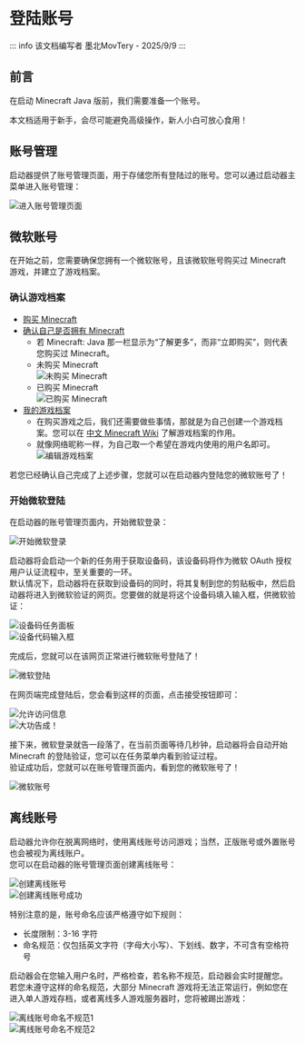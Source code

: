 # 登陆账号

::: info 该文档编写者
墨北MovTery - 2025/9/9
:::


## 前言

在启动 Minecraft Java 版前，我们需要准备一个账号。  

本文档适用于新手，会尽可能避免高级操作，新人小白可放心食用！  

## 账号管理

启动器提供了账号管理页面，用于存储您所有登陆过的账号。您可以通过启动器主菜单进入账号管理：  

![进入账号管理页面](/zh/docs/account/to_account.jpg)  

## 微软账号

在开始之前，您需要确保您拥有一个微软账号，且该微软账号购买过 Minecraft 游戏，并建立了游戏档案。  

### 确认游戏档案

- [购买 Minecraft](https://www.xbox.com/games/store/minecraft-java-bedrock-edition-for-pc/9nxp44l49shj)  
- [确认自己是否拥有 Minecraft](https://www.minecraft.net/msaprofile/mygames)
  - 若 Minecraft: Java 那一栏显示为“了解更多”，而非“立即购买”，则代表您购买过 Minecraft。  
  - 未购买 Minecraft  
  ![未购买 Minecraft](/zh/docs/account/not_purchased_minecraft.jpg)  
  - 已购买 Minecraft  
  ![已购买 Minecraft](/zh/docs/account/purchased_minecraft.png)  
- [我的游戏档案](https://www.minecraft.net/msaprofile/mygames/editprofile)  
  - 在购买游戏之后，我们还需要做些事情，那就是为自己创建一个游戏档案。您可以在 [中文 Minecraft Wiki](https://zh.minecraft.wiki/w/%E6%A1%A3%E6%A1%88) 了解游戏档案的作用。  
  - 就像网络昵称一样，为自己取一个希望在游戏内使用的用户名即可。  
  ![编辑游戏档案](/zh/docs/account/edit_profile.jpg)  

若您已经确认自己完成了上述步骤，您就可以在启动器内登陆您的微软账号了！  

### 开始微软登陆

在启动器的账号管理页面内，开始微软登录：  

![开始微软登录](/zh/docs/account/microsoft/start_microsoft_login.jpg)  

启动器将会启动一个新的任务用于获取设备码，该设备码将作为微软 OAuth 授权用户认证流程中，至关重要的一环。  
默认情况下，启动器将在获取到设备码的同时，将其复制到您的剪贴板中，然后启动器将进入到微软验证的网页。您要做的就是将这个设备码填入输入框，供微软验证：  

![设备码任务面板](/zh/docs/account/microsoft/get_device_code.jpg)  
![设备代码输入框](/zh/docs/account/microsoft/write_device_code.jpg)  

完成后，您就可以在该网页正常进行微软账号登陆了！  

![微软登陆](/zh/docs/account/microsoft/microsoft_login.jpg)  

在网页端完成登陆后，您会看到这样的页面，点击接受按钮即可：  

![允许访问信息](/zh/docs/account/microsoft/accept_license.jpg)  
![大功告成！](/zh/docs/account/microsoft/microsoft_login_completed.jpg)

接下来，微软登录就告一段落了，在当前页面等待几秒钟，启动器将会自动开始 Minecraft 的登陆验证，您可以在任务菜单内看到验证过程。  
验证成功后，您就可以在账号管理页面内，看到您的微软账号了！  

![微软账号](/zh/docs/account/microsoft/microsoft_account.jpg)


## 离线账号

启动器允许你在脱离网络时，使用离线账号访问游戏；当然，正版账号或外置账号也会被视为离线账户。  
您可以在启动器的账号管理页面创建离线账号：  

![创建离线账号](/zh/docs/account/offline/offline_username.jpg)  
![创建离线账号成功](/zh/docs/account/offline/offline_completed.jpg)

特别注意的是，账号命名应该严格遵守如下规则：
- 长度限制：3-16 字符
- 命名规范：仅包括英文字符（字母大小写）、下划线、数字，不可含有空格符号

启动器会在您输入用户名时，严格检查，若名称不规范，启动器会实时提醒您。  
若您未遵守这样的命名规范，大部分 Minecraft 游戏将无法正常运行，例如您在进入单人游戏存档，或者离线多人游戏服务器时，您将被踢出游戏：  

![离线账号命名不规范1](/zh/docs/account/offline/invalid_username1.jpg)  
![离线账号命名不规范2](/zh/docs/account/offline/invalid_username2.jpg)